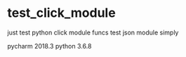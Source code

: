 # test_click_module
just test python click module funcs
test json module simply

pycharm 2018.3
python 3.6.8

